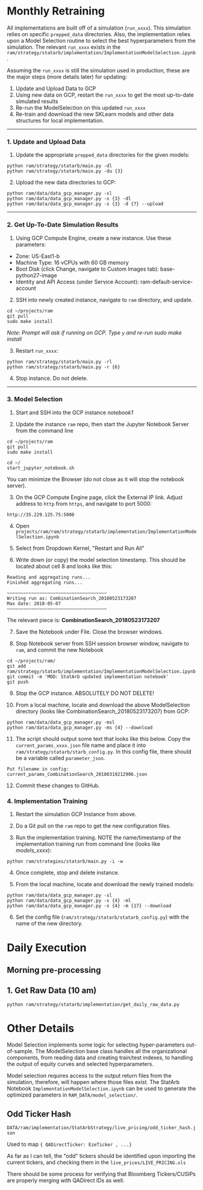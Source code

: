 # Monthly Retraining

All implementations are built off of a simulation (`run_xxxx`). This simulation relies on specific `prepped_data` directories. Also, the implementation relies upon a Model Selection routine to select the best hyperparameters from the simulation. The relevant `run_xxxx` exists in the `ram/strategy/statarb/implementation/ImplementationModelSelection.ipynb`.

Assuming the `run_xxxx` is still the simulation used in production, these are the major steps (more details later) for updating:

1. Update and Upload Data to GCP
2. Using new data on GCP, restart the `run_xxxx` to get the most up-to-date simulated results
3. Re-run the ModelSelection on this updated `run_xxxx`
4. Re-train and download the new SKLearn models and other data structures for local implementation.

---
### 1. Update and Upload Data

1. Update the appropriate `prepped_data` directories for the given models:
```
python ram/strategy/statarb/main.py -dl
python ram/strategy/statarb/main.py -du {3}
```

2. Upload the new data directories to GCP:
```
python ram/data/data_gcp_manager.py -sl
python ram/data/data_gcp_manager.py -s {3} -dl
python ram/data/data_gcp_manager.py -s {3} -d {7} --upload
```

---
### 2. Get Up-To-Date Simulation Results

1. Using GCP Compute Engine, create a new instance. Use these parameters:
  * Zone: US-East1-b
  * Machine Type: 16 vCPUs with 60 GB memory
  * Boot Disk (click Change, navigate to Custom Images tab): base-python27-image
  * Identity and API Access (under Service Account): ram-default-service-account

2. SSH into newly created instance, navigate to `ram` directory, and update.
```
cd ~/projects/ram
git pull
sudo make install
```

*Note: Prompt will ask if running on GCP. Type `y` and re-run sudo make install*

3. Restart `run_xxxx`:
```
python ram/strategy/statarb/main.py -rl
python ram/strategy/statarb/main.py -r {6}
```

4. Stop instance. Do not delete.

---
### 3. Model Selection

1. Start and SSH into the GCP instance *notebook1*

2. Update the instance `ram` repo, then start the Jupyter Notebook Server from the command line
```
cd ~/projects/ram
git pull
sudo make install

cd ~/
start_jupyter_notebook.sh
```

You can minimize the Browser (do not close as it will stop the notebook server).

3. On the GCP Compute Engine page, click the External IP link. Adjust address to `http` from `https`, and navigate to port 5000:
```
http://35.229.125.75:5000
```

4. Open `projects/ram/ram/strategy/statarb/implementation/ImplementationModelSelection.ipynb`

5. Select from Dropdown Kernel, "Restart and Run All"

6. Write down (or copy) the model selection timestamp. This should be located about cell 8 and looks like this:

```
Reading and aggregating runs...
Finished aggregating runs...

~~~~~~~~~~~~~~~~~~~~~~~~~~~~~~~~~~~~~
Writing run as: CombinationSearch_20180523173207
Max date: 2018-05-07
~~~~~~~~~~~~~~~~~~~~~~~~~~~~~~~~~~~~~
```

The relevant piece is: **CombinationSearch_20180523173207**

7. Save the Notebook under File. Close the browser windows.

8. Stop Notebook server from SSH session browser window, navigate to `ram`, and commit the new Notebook
```
cd ~/projects/ram/
git add ram/strategy/statarb/implementation/ImplementationModelSelection.ipynb
git commit -m 'MOD: StatArb updated implementation notebook'
git push
```

9. Stop the GCP instance. ABSOLUTELY DO NOT DELETE!

10. From a local machine, locate and download the above ModelSelection directory (looks like CombinationSearch_20180523173207) from GCP:
```
python ram/data/data_gcp_manager.py -msl
python ram/data/data_gcp_manager.py -ms {4} --download
```

11. The script should output some text that looks like this below. Copy the `current_params_xxxx.json` file name and place it into `ram/strategy/statarb/starb_config.py`. In this config file, there should be a variable called `parameter_json`.
```
Put filename in config: current_params_CombinationSearch_20180319212906.json
```

12. Commit these changes to GitHub.


### 4. Implementation Training

1. Restart the simulation GCP Instance from above.

2. Do a Git pull on the `ram` repo to get the new configuration files.

3. Run the implementation training. NOTE the name/timestamp of the implementation training run from command line (looks like *models_xxxx*):
```
python ram/strategies/statarb/main.py -i -w
```

4. Once complete, stop and delete instance.

5. From the local machine, locate and download the newly trained models:
```
python ram/data/data_gcp_manager.py -sl            
python ram/data/data_gcp_manager.py -s {4} -ml
python ram/data/data_gcp_manager.py -s {4} -m {17} --download
```

6. Set the config file (`ram/strategy/statarb/statarb_config.py`) with the name of the new directory.


# Daily Execution

## Morning pre-processing

## 1. Get Raw Data (10 am)
```
python ram/strategy/statarb/implementation/get_daily_raw_data.py
```




# Other Details


Model Selection implements some logic for selecting hyper-parameters out-of-sample. The ModelSelection base class handles all the organizational components, from reading data and creating train/test indexes, to handling the output of equity curves and selected hyperparameters.

Model selection requires access to the output return files from the simulation, therefore, will happen where those files exist. The StatArb Notebook `ImplementationModelSelection.ipynb` can be used to generate the optimized parameters in `RAM_DATA/model_selection/`.




## Odd Ticker Hash

`DATA/ram/implementation/StatArbStrategy/live_pricing/odd_ticker_hash.json`

Used to map `{ QADirectTicker: EzeTicker , ...}`

As far as I can tell, the "odd" tickers should be identified upon importing the current tickers, and checking them in the `live_prices/LIVE_PRICING.xls`

There should be some process for verifying that Bloomberg Tickers/CUSIPs are properly merging with QADirect IDs as well.


